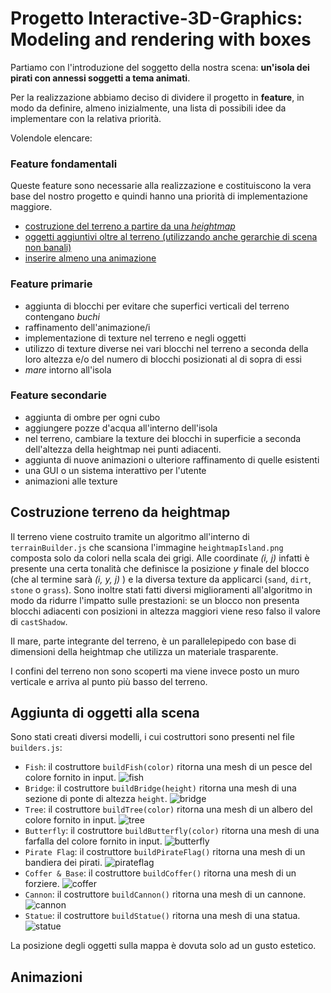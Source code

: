 # Progetto Interactive-3D-Graphics: Modeling and rendering with boxes

Partiamo con l'introduzione del soggetto della nostra scena: **un'isola dei pirati con annessi soggetti a tema animati**.

Per la realizzazione abbiamo deciso di dividere il progetto in **feature**, in modo da definire, almeno inizialmente, una lista di possibili idee da implementare con la relativa priorità.

Volendole elencare:

### Feature fondamentali

Queste feature sono necessarie alla realizzazione e costituiscono la vera base del nostro progetto e quindi hanno una priorità di implementazione maggiore.

- [costruzione del terreno a partire da una *heightmap*](##costruzione-terreno-da-heightmap) 
- [oggetti aggiuntivi oltre al terreno (utilizzando anche gerarchie di scena non banali)](##aggiunta-di-oggetti-alla-scena)
- [inserire almeno una animazione](##animazioni)

### Feature primarie

- aggiunta di blocchi per evitare che superfici verticali del terreno contengano *buchi*
- raffinamento dell'animazione/i
- implementazione di texture nel terreno e negli oggetti
- utilizzo di texture diverse nei vari blocchi nel terreno a seconda della loro altezza e/o del numero di blocchi posizionati al di sopra di essi
- *mare* intorno all'isola

### Feature secondarie

- aggiunta di ombre per ogni cubo
- aggiungere pozze d'acqua all'interno dell'isola
- nel terreno, cambiare la texture dei blocchi in superficie a seconda dell'altezza della heightmap nei punti adiacenti.
- aggiunta di nuove animazioni o ulteriore raffinamento di quelle esistenti
- una GUI o un sistema interattivo per l'utente 
- animazioni alle texture

## Costruzione terreno da heightmap

Il terreno viene costruito tramite un algoritmo all'interno di `terrainBuilder.js` che scansiona l'immagine `heightmapIsland.png` composta solo da colori nella scala dei grigi. Alle coordinate *(i, j)* infatti è presente una certa tonalità che definisce la posizione *y* finale del blocco (che al termine sarà *(i, y, j)* ) e la diversa texture da applicarci (`sand`, `dirt`, `stone` o `grass`). Sono inoltre stati fatti diversi miglioramenti all'algoritmo in modo da ridurre l'impatto sulle prestazioni: se un blocco non presenta blocchi adiacenti con posizioni in altezza maggiori viene reso falso il valore di `castShadow`. 

Il mare, parte integrante del terreno, è un parallelepipedo con base di dimensioni della heightmap che utilizza un materiale trasparente.

I confini del terreno non sono scoperti ma viene invece posto un muro verticale e arriva al punto più basso del terreno.

## Aggiunta di oggetti alla scena

Sono stati creati diversi modelli, i cui costruttori sono presenti nel file `builders.js`:

- `Fish`: il costruttore `buildFish(color)` ritorna una mesh di un pesce del colore fornito in input. ![fish](https://raw.githubusercontent.com/interactive3dgraphicscourse-uniud-2019/cubes-2019-rossetto-travasci/master/screenshots/fishes_example.png)
- `Bridge`: il costruttore `buildBridge(height)` ritorna una mesh di una sezione di ponte di altezza `height`. ![bridge](https://raw.githubusercontent.com/interactive3dgraphicscourse-uniud-2019/cubes-2019-rossetto-travasci/master/screenshots/bridge_example.png)
- `Tree`: il costruttore `buildTree(color)` ritorna una mesh di un albero del colore fornito in input. ![tree](https://raw.githubusercontent.com/interactive3dgraphicscourse-uniud-2019/cubes-2019-rossetto-travasci/master/screenshots/tree_example.png)
- `Butterfly`: il costruttore `buildButterfly(color)` ritorna una mesh di una farfalla del colore fornito in input. ![butterfly](https://raw.githubusercontent.com/interactive3dgraphicscourse-uniud-2019/cubes-2019-rossetto-travasci/master/screenshots/Butterflies.png)
- `Pirate Flag`: il costruttore `buildPirateFlag()` ritorna una mesh di un bandiera dei pirati. ![pirateflag](https://raw.githubusercontent.com/interactive3dgraphicscourse-uniud-2019/cubes-2019-rossetto-travasci/master/screenshots/PirateFlag.png)
- `Coffer & Base`: il costruttore `buildCoffer()` ritorna una mesh di un forziere. ![coffer](https://raw.githubusercontent.com/interactive3dgraphicscourse-uniud-2019/cubes-2019-rossetto-travasci/master/screenshots/coffer_example.png)
- `Cannon`: il costruttore `buildCannon()` ritorna una mesh di un cannone. ![cannon](https://raw.githubusercontent.com/interactive3dgraphicscourse-uniud-2019/cubes-2019-rossetto-travasci/master/screenshots/AddedCannon.png)
- `Statue`: il costruttore `buildStatue()` ritorna una mesh di una statua. ![statue](https://raw.githubusercontent.com/interactive3dgraphicscourse-uniud-2019/cubes-2019-rossetto-travasci/master/screenshots/Statue.png)

La posizione degli oggetti sulla mappa è dovuta solo ad un gusto estetico.

## Animazioni